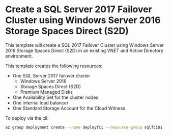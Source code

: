 # Create a SQL Server 2017 Failover Cluster using Windows Server 2016 Storage Spaces Direct (S2D)
This template will create a SQL 2017 Failover Cluster using Windows Server 2016 Storage Spaces Direct (S2D) in an existing VNET and Active Directory environment.

This template creates the following resources:

+	One SQL Server 2017 failover cluster 
    +    Windows Server 2016 
    +    Storage Spaces Direct (S2D)
    +    Premium Managed Disks
+	One Availability Set for the cluster nodes
+   One internal load balancer
+   One Standard Storage Account for the Cloud Witness

To deploy via the cli:
```bash
az group deployment create --name deployfci --resource-group sqlfci01 --template-file azuredeploy.json --parameters @azuredeploy.parameters.json
```


